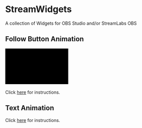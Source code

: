 # StreamWidgets

A collection of Widgets for OBS Studio and/or StreamLabs OBS

## Follow Button Animation

[![Follow Button](src/FollowAnim/FollowAnim.gif)](https://oliverflint.github.io/StreamWidgets/src/FollowAnim/)

Click [here](https://oliverflint.github.io/StreamWidgets/src/FollowAnim/) for instructions.

## Text Animation

Click [here](https://oliverflint.github.io/StreamWidgets/src/TextAnim/) for instructions.
